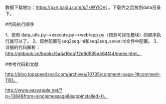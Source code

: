 数据下载地址：https://pan.baidu.com/s/1kWYIOVt 。下载完之后放到data目录下。

#代码执行顺序

1、按照 data_utls.py-->execute.py-->web/app.py（预测可视化模块）的顺序执行就可以了。
2、超参配置在seq2seq.ini和seq2seq_sever.ini文件中配置。
3、详细的代码解析：http://gitbook.cn/books/5a4a16da1f2e8d585e464f44/index.html。 


#参考代码和文献

http://blog.topspeedsnail.com/archives/10735/comment-page-1#comment-1161。

http://www.easyapple.net/?p=1384&from=singlemessage&isappinstalled=0。
